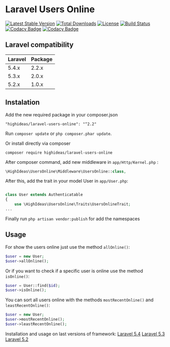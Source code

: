 # Laravel Users Online

[![Latest Stable Version](https://poser.pugx.org/highideas/laravel-users-online/v/stable)](https://packagist.org/packages/highideas/laravel-users-online)
[![Total Downloads](https://poser.pugx.org/highideas/laravel-users-online/downloads)](https://packagist.org/packages/highideas/laravel-users-online)
[![License](https://poser.pugx.org/highideas/laravel-users-online/license)](https://packagist.org/packages/highideas/laravel-users-online)
[![Build Status](https://travis-ci.org/highideas/laravel-users-online.svg?branch=master)](https://travis-ci.org/highideas/laravel-users-online)
[![Codacy Badge](https://api.codacy.com/project/badge/grade/22e4eb8b71e14c24adccd8edbbd45682)](https://www.codacy.com/app/HighIdeas/laravel-users-online)
[![Codacy Badge](https://api.codacy.com/project/badge/coverage/22e4eb8b71e14c24adccd8edbbd45682)](https://www.codacy.com/app/HighIdeas/laravel-users-online)

## Laravel compatibility

 Laravel      | Package
:-------------|:----------
  5.4.x        | 2.2.x
  5.3.x        | 2.0.x
  5.2.x        | 1.0.x

## Instalation

Add the new required package in your composer.json

```
"highideas/laravel-users-online": "^2.2"
```
Run `composer update` or `php composer.phar update`.

Or install directly via composer

```
composer require highideas/laravel-users-online
```

After composer command, add new middleware in `app/Http/Kernel.php` :

```php
\HighIdeas\UsersOnline\Middleware\UsersOnline::class,
```

After this, add the trait in your model User in `app/User.php`:

```php

class User extends Authenticatable
{
    use \HighIdeas\UsersOnline\Traits\UsersOnlineTrait;
...

```
Finally run `php artisan vendor:publish` for add the namespaces

## Usage

For show the users online just use the method `allOnline()`:

```php
$user = new User;
$user->allOnline();
```
Or if you want to check if a specific user is online use the method `isOnline()`:

```php
$user = User::find($id);
$user->isOnline();
```

You can sort all users online with the methods `mostRecentOnline()` and `leastRecentOnline()`:

```php
$user = new User;
$user->mostRecentOnline();
$user->leastRecentOnline();
```

Installation and usage on last versions of framework:
[Laravel 5.4](https://github.com/highideas/laravel-users-online/instructions/5.4.md)
[Laravel 5.3](https://github.com/highideas/laravel-users-online/instructions/5.3.md)
[Laravel 5.2](https://github.com/highideas/laravel-users-online/instructions/5.2.md)
